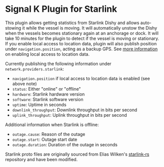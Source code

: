 # Signal K Plugin for Starlink

This plugin allows getting statistics from Starlink Dishy and allows auto-stowing it while the vessel is moving. It will automatically unstow the Dishy when the vessels becomes stationary again at an anchorage or dock. It will take 10 minutes for the plugin to detect if the vessel is moving or stationary. If you enable local access to location data, plugin will also publish position under `navigation.position`, acting as a backup GPS. See [more information](https://github.com/sparky8512/starlink-grpc-tools/blob/main/README.md#enabling-access-to-location-data) on enabling local access to location data.

Currently publishing the following information under `network.providers.starlink`:
* `navigation.position` if local access to location data is enabled (see above note)
* `status`: Either "online" or "offline"
* `hardware`: Starlink hardware version
* `software`: Starlink software version
* `uptime`: Uptime in seconds
* `downlink_throughput`: Downlink throughput in bits per second
* `uplink_throughput`: Uplink throughput in bits per second

Additional information when Starlink is offline:
* `outage.cause`: Reason of the outage 
* `outage.start`: Outage start date
* `outage.duration`: Duration of the outage in seconds


Starlink proto files are originally sourced from Elias Wilken's [starlink-rs](https://github.com/ewilken/starlink-rs) repository and have been modified.
